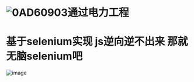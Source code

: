 # ![0AD60903](https://user-images.githubusercontent.com/59247205/221355626-09e97be5-2ba3-4fee-bf0d-d3557a4696af.png)通过电力工程
# 基于selenium实现 js逆向逆不出来 那就无脑selenium吧
![image](https://user-images.githubusercontent.com/59247205/221356542-4afa422c-a192-4799-ba28-8f4ed4366327.png)

